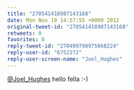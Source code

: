 ```yaml
---
title: "270541418987143168"
date: Mon Nov 19 14:57:55 +0000 2012
original-tweet-id: "270541418987143168"
retweets: 0
favorites: 0
reply-tweet-id: "270499798975668224"
reply-user-id: "6752272"
reply-user-screen-name: "Joel_Hughes"
---
```

<a href="https://twitter.com/Joel_Hughes">@Joel_Hughes</a> hello fella :-)
